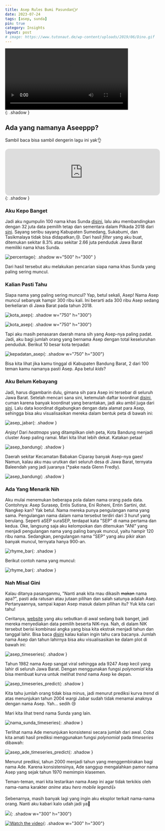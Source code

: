```yaml
---
title: Asep Rules Bumi Pasundan🙆‍♂️
date: 2023-07-24
tags: [asep, sunda]
pin: true
category: Insights
layout: post
# image: https://www.tutonaut.de/wp-content/uploads/2019/06/Dino.gif
---
```


<div>
<video width="400" controls>
  <source src="/assets/asep/teletubbies.mp4" type="video/mp4">
</video>
</div>{: .shadow }

## Ada yang namanya Aseeppp?

Sambil baca bisa sambil dengerin lagu ini yak👌

<iframe style="border-radius:12px" src="https://open.spotify.com/embed/track/6Mtm1xsfggzN4ZSWe0d78L?utm_source=generator" width="100%" height="152" frameBorder="0" allowfullscreen="" allow="autoplay; clipboard-write; encrypted-media; fullscreen; picture-in-picture" loading="lazy"></iframe>{: .shadow }

### Aku Kepo Banget

Jadi aku ngumpulin 100 nama khas Sunda [disini](), lalu aku membandingkan dengan 32 juta data pemilih tetap dan sementara dalam Pilkada 2018 dari [sini](https://datapemilu.kpu.go.id/pilkada2018). Sayang seribu sayang Kabupaten Sumedang, Sukabumi, dan Tasikmalaya tidak bisa didapatkan,😢. Dari hasil _filter_ yang aku buat, ditemukan sekitar 8.3% atau sekitar 2.66 juta penduduk Jawa Barat memiliki nama khas Sunda.

![percentage](/assets/asep/count.png){: .shadow w="500" h="300" }

Dari hasil tersebut aku melakukan pencarian siapa nama khas Sunda yang paling sering muncul.

### Kalian Pasti Tahu

Siapa nama yang paling sering muncul? Yap, betul sekali, Asep! Nama Asep muncul sebanyak hampir 300 ribu kali. Ini berarti ada 300 ribu Asep sedang berkeliaran di Jawa Barat pada tahun 2018.

![kota_asep](/assets/asep/sunda_first_row.png){: .shadow w="750" h="300"}

![kota_asep](/assets/asep/sunda_second_row.png){: .shadow w="750" h="300"}

Tapi aku masih penasaran daerah mana sih yang Asep-nya paling padat. Jadi, aku bagi jumlah orang yang bernama Asep dengan total keseluruhan penduduk. Berikut 10 besar kota terpadat:

![kepadatan_asep](/assets/asep/sunda_asep_density.png){: .shadow w="750" h="300"}

Bisa kita lihat jika kamu tinggal di Kabupaten Bandung Barat, 2 dari 100 teman kamu namanya pasti Asep. Apa betul _kids_?

### Aku Belum Kebayang

Jadi, harus digambarin dulu, gimana sih para Asep ini tersebar di seluruh Jawa Barat. Setelah mencari sana sini, ketemulah daftar koordinat [disini](https://opendata.jabarprov.go.id/id/dataset/daftar-titik-koordinat-desa-berdasarkan-desakelurahan-di-jawa-barat), cuman karena banyak koordinat yang berantakan, jadi aku ambil juga dari [sini](https://www.gps-coordinates.net/). Lalu data koordinat digabungkan dengan data alamat para Asep, sehingga bisa aku visualisasikan mereka dalam bentuk peta di bawah ini:

![asep_jabar](/assets/asep/jabar_asep_map.png){: .shadow }

_Anjay!_ Dari _heatmaps_ yang ditampilkan oleh peta, Kota Bandung menjadi cluster Asep paling ramai. Mari kita lihat lebih dekat. Katakan petaa!

![asep_bandung](/assets/asep/bandung_asep_map.png){: .shadow }

Daerah sekitar Kecamatan Babakan Ciparay banyak Asep-nya gaes! Namun, kalau aku mau urutkan dari seluruh desa di Jawa Barat, ternyata Baleendah yang jadi juaranya (\*pake nada Glenn Fredly).

![asep_bandung](/assets/asep/desa_asep.png){: .shadow }

### Ada Yang Menarik Nih

Aku mulai menemukan beberapa pola dalam nama orang pada data. Contohnya: Asep Surasep, Entis Sutisna, Eni Roheni, Entin Sartini, dst. Nangkep kan? Yak betul. Nama mereka punya pengulangan nama yang sama. Pengulangan nama dalam nama tersebut terdiri dari 3 huruf yang berulang. Seperti aSEP suraSEP, terdapat kata "SEP" di nama pertama dan kedua. Oke, langsung saja aku kelompokan dan ditemukan "ANI" yang menjadi pengulangan nama yang paling banyak muncul, yaitu hampir 120 ribu nama. Sedangkan, pengulangan nama "SEP" yang aku pikir akan banyak muncul, ternyata hanya 900-an.

![rhyme_bar](/assets/asep/rhyme_bar.png){: .shadow }

Berikut contoh nama yang muncul:

![rhyme_bar](/assets/asep/rhyme_table.png){: .shadow }

### Nah Misal Gini

Kalau ditanya pasanganmu, "Nanti anak kita mau dikasih ~~makan~~ nama apa?", pasti ada ratusan atau jutaan pilihan dan salah satunya adalah Asep. Pertanyaannya, sampai kapan Asep masuk dalam pilihan itu? Yuk kita cari tahu!

Ceritanya, [website](https://datapemilu.kpu.go.id/pilkada2018) yang aku sebutkan di awal sedang baik banget, jadi mereka menyediakan data pemilih beserta NIK-nya. Nah, di dalam NIK tersebut berisi kombinasi angka yang bisa kita ekstrak menjadi tahun dan tanggal lahir. Bisa baca [disini](https://dispenduk.mojokertokota.go.id/home/berita/Arti-kode-angka-dalam-NIK-E-KTP) kalau kalian ingin tahu cara bacanya. Jumlah nama Asep dan tahun lahirnya bisa aku visualisasikan ke dalam plot di bawah ini:

![asep_timeseries](/assets/asep/asep_timeseries.png){: .shadow }

Tahun 1982 nama Asep sangat viral sehingga ada 9247 Asep kecil yang lahir di seluruh Jawa Barat.
Dengan menggunakan fungsi _polynomial_ kita bisa membuat kurva untuk melihat _trend_ nama Asep ke depan.

![asep_timeseries_predict](/assets/asep/asep_timeseries_predict.png){: .shadow }

Kita tahu jumlah orang tidak bisa minus, jadi menurut prediksi kurva _trend_ di atas menunjukan tahun 2004 wargi Jabar sudah tidak menamai anaknya dengan nama Asep. Yah... sedih 😢

Mari kita lihat trend nama Sunda yang lain.

![nama_sunda_timeseries](/assets/asep/trend_sunda.png){: .shadow }

Terlihat nama Ade menunjukan konsistensi secara jumlah dari awal. Coba kita amati hasil prediksi menggunakan fungsi _polynomial_ pada _timeseries_ dibawah:

![asep_ade_timeseries_predict](/assets/asep/predict_asep_ade.png){: .shadow }

Menurut prediksi, tahun 2000 menjadi tahun yang menggembirakan bagi nama Ade. Karena konsistensinya, Ade sanggup mengalahkan pamor nama Asep yang sejak tahun 1970 memimpin klasemen.

Teman-teman, mari kita lestarikan nama Asep ini agar tidak terkikis oleh nama-nama karakter _anime_ atau *hero mobile legend*👍

Sebenarnya, masih banyak lagi yang ingin aku eksplor terkait nama-nama orang. Nanti aku kabari kalo udah jadi ya👋

![](/assets/names2/peace-out.gif){: .shadow w="300" h="300"}

[![Watch the video](https://img.youtube.com/vi/nTQUwghvy5Q/default.jpg)](https://youtu.be/nTQUwghvy5Q){: .shadow w="300" h="300"}
